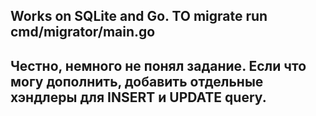## Works on SQLite and Go. TO migrate run cmd/migrator/main.go
## Честно, немного не понял задание. Если что могу дополнить, добавить отдельные хэндлеры для INSERT и UPDATE query. 
